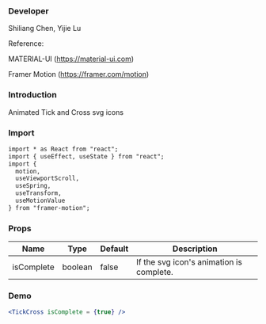 ### **Developer**

Shiliang Chen, Yijie Lu

Reference: 

MATERIAL-UI (https://material-ui.com)

Framer Motion (https://framer.com/motion)

### **Introduction**

Animated Tick and Cross svg icons

### **Import**

```html
import * as React from "react";
import { useEffect, useState } from "react";
import {
  motion,
  useViewportScroll,
  useSpring,
  useTransform,
  useMotionValue
} from "framer-motion";
```

### **Props**

| Name         | Type   | Default | Description                                        |
| ------------ | ------ | ------- | -------------------------------------------------- |
| isComplete        | boolean | false  | If the svg icon's animation is complete.            |

### **Demo**

```jsx
<TickCross isComplete = {true} />
```
